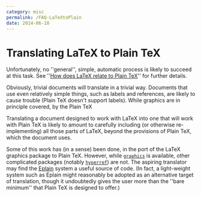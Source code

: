 ```yaml
---
category: misc
permalink: /FAQ-LaTeXtoPlain
date: 2014-06-10
---
```


# Translating LaTeX to Plain TeX

Unfortunately, no ''general'', simple, automatic process is likely to
succeed at this task.  See 
''[How does LaTeX relate to Plain TeX](/FAQ-LaTeXandPlain)''
for further details.

Obviously, trivial documents will translate in a trivial way.
Documents that use even relatively simple things, such as labels and
references, are likely to cause trouble (Plain TeX doesn't support
labels).  While graphics are in principle covered, by the Plain TeX

Translating a document designed to work with LaTeX into one
that will work with Plain TeX is likely to amount to carefully
including (or otherwise re-implementing) all those parts of LaTeX,
beyond the provisions of Plain TeX, which the document uses.

Some of this work has (in a sense) been done, in the port of the
LaTeX graphics package to Plain TeX.  However, while
[`graphics`](https://ctan.org/pkg/graphics) is available, other complicated packages (notably
[`hyperref`](https://ctan.org/pkg/hyperref)) are not.  The aspiring translator may find the
[Eplain](/FAQ-eplain) system a useful source of code.  (In fact,
a light-weight system such as Eplain might reasonably be adopted as
an alternative target of translation, though it undoubtedly gives the
user more than the ''bare minimum'' that Plain TeX is designed to
offer.)

